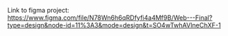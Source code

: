 Link to figma project:
https://www.figma.com/file/N78Wn6h6qRDfyfi4a4Mf9B/Web---Final?type=design&node-id=11%3A3&mode=design&t=SO4wTwhAVlneChXF-1
